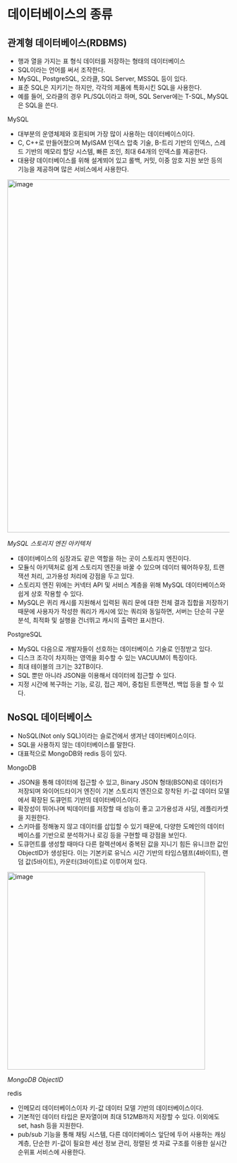 # 데이터베이스의 종류

## 관계형 데이터베이스(RDBMS)

- 행과 열을 가지는 표 형식 데이터를 저장하는 형태의 데이터베이스
- SQL이라는 언어를 써서 조작한다.
- MySQL, PostgreSQL, 오라클, SQL Server, MSSQL 등이 있다.
- 표준 SQL은 지키기는 하지만, 각각의 제품에 특화시킨 SQL을 사용한다.
- 예를 들어, 오라클의 경우 PL/SQL이라고 하며, SQL Server에는 T-SQL, MySQL은 SQL을 쓴다.

MySQL

- 대부분의 운영체제와 호횐되며 가장 많이 사용하는 데이터베이스이다.
- C, C++로 만들어졌으며 MyISAM 인덱스 압축 기술, B-트리 기반의 인덱스, 스레드 기반의 메모리 할당 시스템, 빠른 조인, 최대 64개의 인덱스를 제공한다.
- 대용량 데이터베이스를 위해 설계뙤어 있고 롤백, 커밋, 이중 암호 지원 보안 등의 기능을 제공하며 많은 서비스에서 사용한다.

<img width="800" alt="image" src="https://github.com/yi-hongju/CS-for-Jobs/assets/44770369/ea838fb5-8676-4ee7-a11d-65b2684c4bfb">

_MySQL 스토리지 엔진 아키텍처_

- 데이터베이스의 심장과도 같은 역할을 하는 곳이 스토리지 엔진이다.
- 모듈식 아키텍처로 쉽게 스토리지 엔진을 바꿀 수 있으며 데이터 웨어하우징, 트랜잭션 처리, 고가용성 처리에 강점을 두고 있다.
- 스토리지 엔진 위에는 커넥터 API 및 서비스 계층을 위해 MySQL 데이터베이스와 쉽게 상호 작용할 수 있다.
- MySQL은 퀴리 캐시를 지원해서 입력된 쿼리 문에 대한 전체 결과 집합을 저장하기 때문에 사용자가 작성한 쿼리가 캐시에 있는 쿼리와 동일하면, 서버는 단순히 구문 분석, 최적화 및 실행을 건너뛰고 캐시의 출력만 표시한다.

PostgreSQL

- MySQL 다음으로 개발자들이 선호하는 데이터베이스 기술로 인정받고 있다.
- 디스크 조각이 차지하는 영역을 회수할 수 있는 VACUUM이 특징이다.
- 최대 테이블의 크기는 32TB이다.
- SQL 뿐만 아니라 JSON을 이용해서 데이터에 접근할 수 있다.
- 지정 시간에 복구하는 기능, 로깅, 접근 제어, 중첩된 트랜잭션, 백업 등을 할 수 있다.

## NoSQL 데이터베이스

- NoSQL(Not only SQL)이라는 슬로건에서 생겨난 데이터베이스이다.
- SQL을 사용하지 않는 데이터베이스를 말한다.
- 대표적으로 MongoDB와 redis 등이 있다.

MongoDB

- JSON을 통해 데이터에 접근할 수 있고, Binary JSON 형태(BSON)로 데이터가 저장되며 와이어드타이거 엔진이 기본 스토리지 엔진으로 장착된 키-값 데이터 모델에서 확장된 도큐먼트 기반의 데이터베이스이다.
- 확장성이 뛰어나며 빅데이터를 저장할 때 성능이 좋고 고가용성과 샤딩, 레플리카셋을 지원한다.
- 스키마를 정해놓지 않고 데이터를 삽입할 수 있기 때문에, 다양한 도메인의 데이터베이스를 기반으로 분석하거나 로깅 등을 구현할 때 강점을 보인다.
- 도큐먼트를 생성할 때마다 다른 컬렉션에서 중복된 값을 지니기 힘든 유니크한 값인 ObjectID가 생성된다. 이는 기본키로 유닉스 시간 기반의 타임스탬프(4바이트), 랜덤 값(5바이트), 카운터(3바이트)로 이루어져 있다.

<img width="448" alt="image" src="https://github.com/yi-hongju/CS-for-Jobs/assets/44770369/f36cc970-4553-4f6c-aa86-6627a4bcc680">

_MongoDB ObjectID_

redis

- 인메모리 데이터베이스이자 키-값 데이터 모델 기반의 데이터베이스이다.
- 기본적인 데이터 타입은 문자열이며 최대 512MB까지 저장할 수 있다. 이외에도 set, hash 등을 지원한다.
- pub/sub 기능을 통해 채팅 시스템, 다른 데이터베이스 앞단에 두어 사용하는 캐싱 계층, 단순한 키-값이 필요한 세선 정보 관리, 정렬된 셋 자료 구조를 이용한 실시간 순위표 서비스에 사용한다.